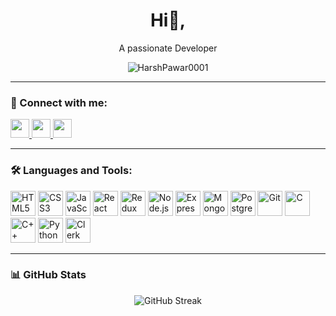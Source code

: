 <h1 align="center">Hi👋, </h1>
<!--  I'm Harsh Pawar -->
<p align="center">A passionate Developer</p>

<p align="center">
  <img src="https://komarev.com/ghpvc/?username=HarshPawar0001&label=Profile%20views&color=0e75b6&style=flat" alt="HarshPawar0001" />
</p>

---

### 🔗 Connect with me:
<p align="left">
  <a href="https://www.linkedin.com/in/harsh-pawar-05991834a/" target="_blank">
    <img src="https://img.shields.io/badge/LinkedIn-0A66C2?style=for-the-badge&logo=linkedin&logoColor=white" height="30"/>
  </a>
  <a href="mailto:harsh.pawar.ug23@nsut.ac.in">
    <img src="https://img.shields.io/badge/Gmail-D14836?style=for-the-badge&logo=gmail&logoColor=white" height="30"/>
  </a>
  <a href="https://leetcode.com/u/harshpawar1/" target="_blank">
    <img src="https://img.shields.io/badge/LeetCode-FFA116?style=for-the-badge&logo=leetcode&logoColor=black" height="30"/>
  </a>
</p>



---

### 🛠️ Languages and Tools:
<p align="left">
  <img src="https://cdn.jsdelivr.net/gh/devicons/devicon/icons/html5/html5-original.svg" height="40" alt="HTML5"/>
  <img src="https://cdn.jsdelivr.net/gh/devicons/devicon/icons/css3/css3-original.svg" height="40" alt="CSS3"/>
  <img src="https://cdn.jsdelivr.net/gh/devicons/devicon/icons/javascript/javascript-original.svg" height="40" alt="JavaScript"/>
  <img src="https://cdn.jsdelivr.net/gh/devicons/devicon/icons/react/react-original.svg" height="40" alt="React"/>
  <img src="https://cdn.jsdelivr.net/gh/devicons/devicon/icons/redux/redux-original.svg" height="40" alt="Redux"/>
  <img src="https://cdn.jsdelivr.net/gh/devicons/devicon/icons/nodejs/nodejs-original.svg" height="40" alt="Node.js"/>
  <img src="https://cdn.jsdelivr.net/gh/devicons/devicon/icons/express/express-original.svg" height="40" alt="Express"/>
  <img src="https://cdn.jsdelivr.net/gh/devicons/devicon/icons/mongodb/mongodb-original.svg" height="40" alt="MongoDB"/>
  <img src="https://cdn.jsdelivr.net/gh/devicons/devicon/icons/postgresql/postgresql-original.svg" height="40" alt="PostgreSQL"/>
  <img src="https://cdn.jsdelivr.net/gh/devicons/devicon/icons/git/git-original.svg" height="40" alt="Git"/>
  <img src="https://cdn.jsdelivr.net/gh/devicons/devicon/icons/c/c-original.svg" height="40" alt="C"/>
  <img src="https://cdn.jsdelivr.net/gh/devicons/devicon/icons/cplusplus/cplusplus-original.svg" height="40" alt="C++"/>
  <img src="https://cdn.jsdelivr.net/gh/devicons/devicon/icons/python/python-original.svg" height="40" alt="Python"/>
  <img src="https://avatars.githubusercontent.com/u/71503805?s=200&v=4" height="40" alt="Clerk"/>
</p>



---

### 📊 GitHub Stats

<p align="center">
  <img src="https://github-readme-streak-stats.herokuapp.com/?user=HarshPawar0001&" alt="GitHub Streak"/>
</p>

